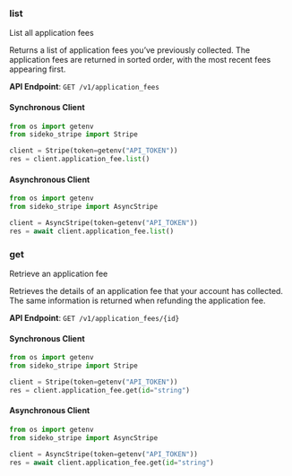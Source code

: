
### list <a name="list"></a>
List all application fees

<p>Returns a list of application fees you’ve previously collected. The application fees are returned in sorted order, with the most recent fees appearing first.</p>

**API Endpoint**: `GET /v1/application_fees`

#### Synchronous Client

```python
from os import getenv
from sideko_stripe import Stripe

client = Stripe(token=getenv("API_TOKEN"))
res = client.application_fee.list()
```

#### Asynchronous Client

```python
from os import getenv
from sideko_stripe import AsyncStripe

client = AsyncStripe(token=getenv("API_TOKEN"))
res = await client.application_fee.list()
```

### get <a name="get"></a>
Retrieve an application fee

<p>Retrieves the details of an application fee that your account has collected. The same information is returned when refunding the application fee.</p>

**API Endpoint**: `GET /v1/application_fees/{id}`

#### Synchronous Client

```python
from os import getenv
from sideko_stripe import Stripe

client = Stripe(token=getenv("API_TOKEN"))
res = client.application_fee.get(id="string")
```

#### Asynchronous Client

```python
from os import getenv
from sideko_stripe import AsyncStripe

client = AsyncStripe(token=getenv("API_TOKEN"))
res = await client.application_fee.get(id="string")
```
